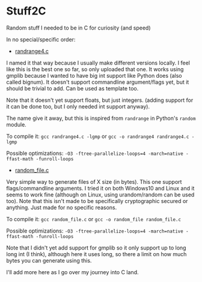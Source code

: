 # Stuff2C
Random stuff I needed to be in C for curiosity (and speed)

In no special/specific order:

- [randrange4.c](https://github.com/secemp9/Stuff2C/blob/main/randrange4.c)

I named it that way because I usually make different versions locally. I feel like this is the best one so far, so only uploaded that one.
It works using gmplib because I wanted to have big int support like Python does (also called bignum). It doesn't support commandline argument/flags yet, but it should be trivial to add. Can be used as template too.

Note that it doesn't yet support floats, but just integers. (adding support for it can be done too, but I only needed int support anyway).

The name give it away, but this is inspired from `randrange` in Python's `random` module.

To compile it: `gcc randrange4.c -lgmp` or `gcc -o randrange4 randrange4.c -lgmp`

Possible optimizations: `-O3 -ftree-parallelize-loops=4 -march=native -ffast-math -funroll-loops`

- [random_file.c](https://github.com/secemp9/Stuff2C/blob/main/random_file.c)

Very simple way to generate files of X size (in bytes). This one support flags/commandline arguments. I tried it on both Windows10 and Linux and it seems to work fine (although on Linux, using urandom/random can be used too). Note that this isn't made to be specifically cryptographic secured or anything. Just made for no specific reasons.

To compile it: `gcc random_file.c` or `gcc -o random_file random_file.c`

Possible optimizations: `-O3 -ftree-parallelize-loops=4 -march=native -ffast-math -funroll-loops`

Note that I didn't yet add support for gmplib so it only support up to long long int (I think), although here it uses long, so there a limit on how much bytes you can generate using this.


I'll add more here as I go over my journey into C land.
